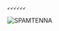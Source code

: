                                                                        ↙↙↙↙↙↙                                            
![SPAMTENNA](https://media1.giphy.com/media/v1.Y2lkPTc5MGI3NjExZXJpNzFhM3p3eDk0bXhjeDhmNnVzd2xybjIwMnBkaGkwbmxqamxzbiZlcD12MV9pbnRlcm5hbF9naWZfYnlfaWQmY3Q9Zw/QPIBJ5xInhapXsB6iI/giphy.gif)

